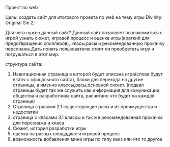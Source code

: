 Проект по web


Цель: создать сайт для итогового проекта по web на тему игры Divinity: Original Sin 2;

Для чего нужен данный сайт?
Данный сайт позволяет познакомиться с игрой узнать сюжет, игровой процесс и оценка игры(краткий для предотвращения споллеров), класы,расы и рекомендованную прокачку персонажа.Дать понять пользователю стоит ли преобретать игру и погружаться в этот мир.


структура сайта:
1. Навигационная страница в которой будет описана игра(слова будут взяты с офицального сайта), блоки для перехода на другие страницы,  а именно классы,расы,основной сюжет. (подвал страницы будет так же служить как информация для комуникации общества и разработчика сайта, расчитано что будет на каждой странице)
2. Страница с расами
2.1 существующие расы и из преимущества и недостатки 
3. страница с класами
3.1 классы и так же рекомендованная прокачка для персонажа и класа 
4. Сюжет, история разработки игры 
5. оценка на разных площадках и игровой процесс
6. возможность добавления мини игры по типу квиз или что то другое 